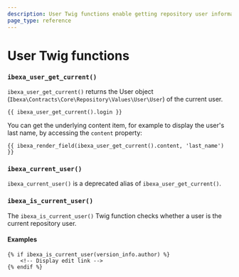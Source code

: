 ```yaml
---
description: User Twig functions enable getting repository user information.
page_type: reference
---
```


# User Twig functions

### `ibexa_user_get_current()`

`ibexa_user_get_current()` returns the User object (`Ibexa\Contracts\Core\Repository\Values\User\User`) of the current user.

``` html+twig
{{ ibexa_user_get_current().login }}
```

You can get the underlying content item, for example to display the user's last name, by accessing the `content` property:

``` html+twig
{{ ibexa_render_field(ibexa_user_get_current().content, 'last_name') }}
```

### `ibexa_current_user()`

`ibexa_current_user()` is a deprecated alias of `ibexa_user_get_current()`.


### `ibexa_is_current_user()`

The `ibexa_is_current_user()` Twig function checks whether a user is the current repository user.

#### Examples

```html+twig
{% if ibexa_is_current_user(version_info.author) %}
    <!-- Display edit link -->
{% endif %}
```